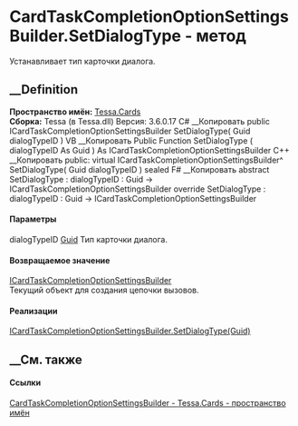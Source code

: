 # CardTaskCompletionOptionSettingsBuilder.SetDialogType - метод
Устанавливает тип карточки диалога.
## __Definition
 **Пространство имён:** [Tessa.Cards](N_Tessa_Cards.htm)  
 **Сборка:** Tessa (в Tessa.dll) Версия: 3.6.0.17
C# __Копировать
     public ICardTaskCompletionOptionSettingsBuilder SetDialogType(
    	Guid dialogTypeID
    )
VB __Копировать
     Public Function SetDialogType ( 
    	dialogTypeID As Guid
    ) As ICardTaskCompletionOptionSettingsBuilder
C++ __Копировать
     public:
    virtual ICardTaskCompletionOptionSettingsBuilder^ SetDialogType(
    	Guid dialogTypeID
    ) sealed
F# __Копировать
     abstract SetDialogType : 
            dialogTypeID : Guid -> ICardTaskCompletionOptionSettingsBuilder 
    override SetDialogType : 
            dialogTypeID : Guid -> ICardTaskCompletionOptionSettingsBuilder 
#### Параметры
dialogTypeID [Guid](https://learn.microsoft.com/dotnet/api/system.guid)
    Тип карточки диалога.
#### Возвращаемое значение
[ICardTaskCompletionOptionSettingsBuilder](T_Tessa_Cards_ICardTaskCompletionOptionSettingsBuilder.htm)  
Текущий объект для создания цепочки вызовов.
#### Реализации
[ICardTaskCompletionOptionSettingsBuilder.SetDialogType(Guid)](M_Tessa_Cards_ICardTaskCompletionOptionSettingsBuilder_SetDialogType.htm)  
##  __См. также
#### Ссылки
[CardTaskCompletionOptionSettingsBuilder -
](T_Tessa_Cards_CardTaskCompletionOptionSettingsBuilder.htm)
[Tessa.Cards - пространство имён](N_Tessa_Cards.htm)
